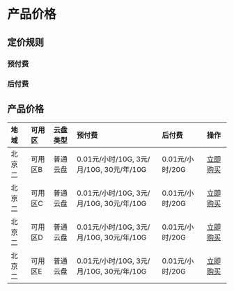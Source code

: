 # 产品价格

## 定价规则
### 预付费
### 后付费


## 产品价格
<!-- udocs:price -->
| 地域 | 可用区 | 云盘类型 |  预付费 | 后付费| 操作 |
| :---- | :---- | :---- | :---- | :---- | :---- |
| 北京二 | 可用区B | 普通云盘 | 0.01元/小时/10G, 3元/月/10G, 30元/年/10G | 0.01元/小时/20G| [立即购买](https://www.ucloud.cn/site/product/udisk.html) |
| 北京二 | 可用区C | 普通云盘 | 0.01元/小时/10G, 3元/月/10G, 30元/年/10G | 0.01元/小时/20G| [立即购买](https://www.ucloud.cn/site/product/udisk.html) |
| 北京二 | 可用区D | 普通云盘 | 0.01元/小时/10G, 3元/月/10G, 30元/年/10G | 0.01元/小时/20G| [立即购买](https://www.ucloud.cn/site/product/udisk.html) |
| 北京二 | 可用区E | 普通云盘 | 0.01元/小时/10G, 3元/月/10G, 30元/年/10G | 0.01元/小时/20G| [立即购买](https://www.ucloud.cn/site/product/udisk.html) |
